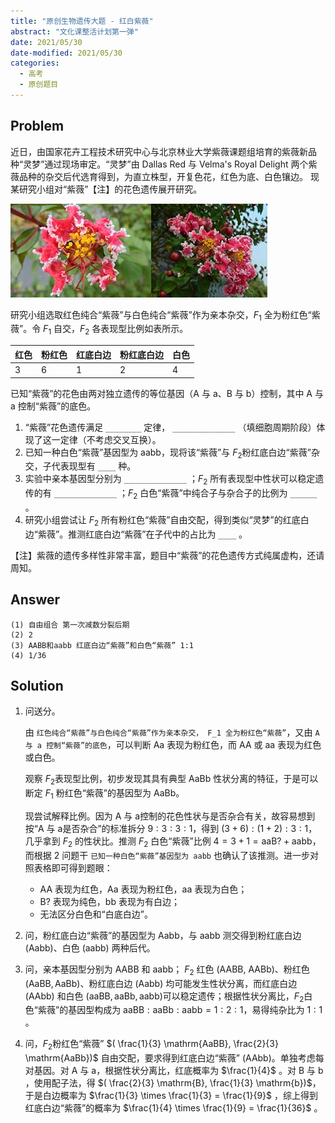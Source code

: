 ```yaml
---
title: "原创生物遗传大题 - 红白紫薇"
abstract: "文化课整活计划第一弹"
date: 2021/05/30
date-modified: 2021/05/30
categories:
  - 高考
  - 原创题目
---
```


## Problem

近日，由国家花卉工程技术研究中心与北京林业大学紫薇课题组培育的紫薇新品种“灵梦”通过现场审定。“灵梦”由 Dallas Red 与 Velma's Royal Delight 两个紫薇品种的杂交后代选育得到，为直立株型，开复色花，红色为底、白色镶边。 现某研究小组对“紫薇”【注】的花色遗传展开研究。

![reimu01](reimu01.jpg)![reimu02](reimu02.jpg)

研究小组选取红色纯合“紫薇”与白色纯合“紫薇”作为亲本杂交，$F_1$ 全为粉红色“紫薇”。令 $F_1$ 自交，$F_2$ 各表现型比例如表所示。

| 红色 | 粉红色 | 红底白边 | 粉红底白边 | 白色 |
| ---- | ------ | -------- | ---------- | ---- |
| 3    | 6      | 1        | 2          | 4    |

已知“紫薇”的花色由两对独立遗传的等位基因（$\mathrm{A}$ 与 $\mathrm{a}$、$\mathrm{B}$ 与 $\mathrm{b}$）控制，其中 $\mathrm{A}$ 与 $\mathrm{a}$ 控制“紫薇”的底色。

1. “紫薇”花色遗传满足 `________` 定律， `______________` （填细胞周期阶段）体现了这一定律（不考虑交叉互换）。
2.  已知一种白色“紫薇”基因型为 $\mathrm{aabb}$，现将该“紫薇”与 $F_2$​ 粉红底白边“紫薇”杂交，子代表现型有 `____` 种。
3. 实验中亲本基因型分别为 `______________` ；$F_2$ 所有表现型中性状可以稳定遗传的有 `______________` ；$F_2$ 白色“紫薇”中纯合子与杂合子的比例为 `______` 。
4. 研究小组尝试让 $F_2$ 所有粉红色“紫薇”自由交配，得到类似“灵梦”的红底白边“紫薇”。推测红底白边“紫薇”在子代中的占比为 `____` 。

【注】紫薇的遗传多样性非常丰富，题目中“紫薇”的花色遗传方式纯属虚构，还请周知。

## Answer

```
(1) 自由组合 第一次减数分裂后期
(2) 2
(3) AABB和aabb 红底白边“紫薇”和白色“紫薇” 1:1
(4) 1/36
```

## Solution

1. 问送分。

   由 `红色纯合“紫薇”与白色纯合“紫薇”作为亲本杂交， F_1 全为粉红色“紫薇”`，又由 `A 与 a 控制“紫薇”的底色`，可以判断 $\mathrm{Aa}$ 表现为粉红色，而 $\mathrm{AA}$ 或 $\mathrm{aa}$ 表现为红色或白色。

   观察 $F_2$​ 表现型比例，初步发现其具有典型 $\mathrm{AaBb}$ 性状分离的特征，于是可以断定 $F_1$​ 粉红色“紫薇”的基因型为 $\mathrm{AaBb}$。

   现尝试解释比例。因为 $\mathrm{A}$​​​ 与 $\mathrm{a}$​​​ 控制的花色性状与是否杂合有关，故容易想到按“$\mathrm{A}$​​​ 与 $\mathrm{a}$​​ 是否杂合”的标准拆分 $9:3:3:1$​，得到 $(3+6):(1+2):3:1$​，几乎拿到 $F_2$​ 的性状比。推测 $F_2$​​​​​​ 白色“紫薇”比例 $4 = 3+1 = \mathrm{aaB?} + \mathrm{aabb}$，而根据 2 问题干 `已知一种白色“紫薇”基因型为 aabb` 也确认了该推测。进一步对照表格即可得到题眼：

   + $\mathrm{AA}$ 表现为红色，$\mathrm{Aa}$ 表现为粉红色，$\mathrm{aa}$ 表现为白色；
   + $\mathrm{B?}$ 表现为纯色，$\mathrm{bb}$ 表现为有白边；
   + 无法区分白色和“白底白边”。

2. 问，粉红底白边“紫薇”的基因型为 $\mathrm{Aabb}$，与 $\mathrm{aabb}$ 测交得到粉红底白边 $(\mathrm{Aabb})$、白色 $(\mathrm{aabb})$ 两种后代。

3. 问，亲本基因型分别为 $\mathrm{AABB}$​ 和 $\mathrm{aabb}$​； $F_2$​ 红色 $(\mathrm{AABB}$​, $\mathrm{AABb})$​、粉红色 $(\mathrm{AaBB}, \mathrm{AaBb})$​、粉红底白边 $\mathrm{(Aabb)}$​ 均可能发生性状分离，而红底白边 $\mathrm{(AAbb)}$​ 和白色 $\mathrm{(aaBB, aaBb, aabb)}$​ 可以稳定遗传；根据性状分离比，$F_2$​ 白色“紫薇”的基因型构成为 $\mathrm{aaBB}:\mathrm{aaBb}:\mathrm{aabb}=1:2:1$​，易得纯杂比为 $1:1$​。

4. 问，$F_2$​​​ 粉红色“紫薇” $( \frac{1}{3} \mathrm{AaBB}, \frac{2}{3} \mathrm{AaBb})$​​ 自由交配，要求得到红底白边“紫薇” $(\mathrm{AAbb})$​​。单独考虑每对基因。对 $\mathrm{A}$​​ 与 $\mathrm{a}$​​，根据性状分离比，红底概率为 $\frac{1}{4}$​​ 。对 $\mathrm{B}$​​ 与 $\mathrm{b}$​​，使用配子法，得 $( \frac{2}{3} \mathrm{B}, \frac{1}{3} \mathrm{b})$，于是白边概率为 $\frac{1}{3} \times \frac{1}{3} = \frac{1}{9}$ ，综上得到红底白边“紫薇”的概率为 $\frac{1}{4} \times \frac{1}{9} = \frac{1}{36}$​ 。